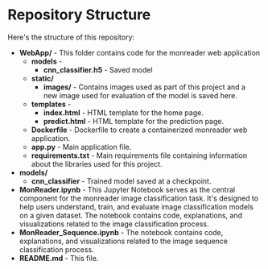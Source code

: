 # Repository Structure

Here's the structure of this repository:

- **WebApp/** - This folder contains code for the monreader web application
  - **models** - 
    - **cnn_classifier.h5** - Saved model
  - **static/**
    - **images/** - Contains images used as part of this project and a new image used for evaluation of the model is saved here.
  - **templates** -
    - **index.html** - HTML template for the home page.
    - **predict.html** - HTML template for the prediction page.
  - **Dockerfile** - Dockerfile to create a containerized monreader web application.
  - **app.py** - Main application file.
  - **requirements.txt** - Main requirements file containing information about the libraries used for this project.
- **models/**
  - **cnn_classifier** - Trained model saved at a checkpoint.
- **MonReader.ipynb** - This Jupyter Notebook serves as the central component for the monreader image classification task. It's designed to help users understand, train, and evaluate image classification models on a given dataset. The notebook contains code, explanations, and visualizations related to the image classification process. 
- **MonReader_Sequence.ipynb** -  The notebook contains code, explanations, and visualizations related to the image sequence classification process.
- **README.md** - This file.
